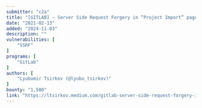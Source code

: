```yaml
---
submitter: "c2a"
title: "[GITLAB] — Server Side Request Forgery in “Project Import” page."
date: "2021-02-13"
added: "2024-11-03"
description: ""
vulnerabilities: [
    "SSRF"
]
programs: [
    "GitLab"
]
authors: [
    "Lyubomir Tsirkov (@lyubo_tsirkov)"
]
bounty: "1,500"
link: "https://ltsirkov.medium.com/gitlab-server-side-request-forgery-in-project-import-page-6fdb9ef423e4"
---
```





